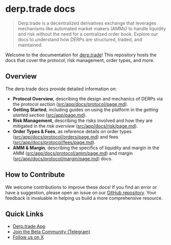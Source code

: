 # derp.trade docs

> Derp.trade is a decentralized derivatives exchange that leverages mechanisms like automated market makers (AMMs) to handle liquidity and risk without the need for a centralized order book. Explore our docs to understand how DERPs are structured, traded, and maintained.

Welcome to the documentation for [derp.trade](https://derp.trade)! This repository hosts the docs that cover the protocol, risk management, order types, and more.

## Overview

The derp.trade docs provide detailed information on:
- **Protocol Overview**, describing the design and mechanics of DERPs via the *protocol section* ([src/app/docs/protocol/page.md](src/app/docs/protocol/page.md)).
- **Getting Started**, including guides on using the platform in the *getting started section* ([src/app/page.md](src/app/page.md)).
- **Risk Management**, describing the risks involved and how they are mitigated in the *risk overview* ([src/app/docs/risk/page.md](src/app/docs/risk/page.md)).
- **Order Types & Fees**, as reference details on order types ([src/app/docs/protocol/orders/page.md](src/app/docs/protocol/orders/page.md)) and fees ([src/app/docs/protocol/fees/page.md](src/app/docs/protocol/fees/page.md)).
- **AMM & Margin**, describing the specifics of liquidity and margin in the AMM ([src/app/docs/protocol/amm/page.md](src/app/docs/protocol/amm/page.md)) and margin ([src/app/docs/protocol/margin/page.md](src/app/docs/protocol/margin/page.md)) docs.

## How to Contribute

We welcome contributions to improve these docs! If you find an error or have a suggestion, please open an issue on our [GitHub repository](https://github.com/derp-trade/derp-docs/issues). Your feedback is invaluable in helping us build a more comprehensive resource.

## Quick Links

- [Derp.trade App](https://app.derp.trade)
- [Join the Beta Community (Telegram)](https://t.me/derpsbeta)
- [Follow us on X](https://x.com/derp_trade)
